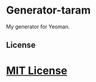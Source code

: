 # Generator-taram

My generator for Yeoman.

## License
[MIT License](http://en.wikipedia.org/wiki/MIT_License)
=======
